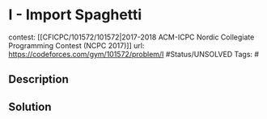 # I - Import Spaghetti

contest: [[CFICPC/101572/101572|2017-2018 ACM-ICPC Nordic Collegiate Programming Contest (NCPC 2017)]]
url: https://codeforces.com/gym/101572/problem/I
#Status/UNSOLVED
Tags: #

## Description

## Solution

